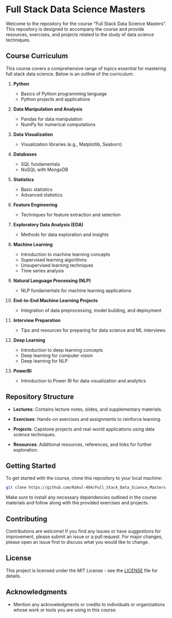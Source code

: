 # Full Stack Data Science Masters

Welcome to the repository for the course "Full Stack Data Science Masters". This repository is designed to accompany the course and provide resources, exercises, and projects related to the study of data science techniques.

## Course Curriculum

This course covers a comprehensive range of topics essential for mastering full stack data science. Below is an outline of the curriculum:

1. **Python**
   - Basics of Python programming language
   - Python projects and applications

2. **Data Manipulation and Analysis**
   - Pandas for data manipulation
   - NumPy for numerical computations

3. **Data Visualization**
   - Visualization libraries (e.g., Matplotlib, Seaborn)

4. **Databases**
   - SQL fundamentals
   - NoSQL with MongoDB

5. **Statistics**
   - Basic statistics
   - Advanced statistics

6. **Feature Engineering**
   - Techniques for feature extraction and selection

7. **Exploratory Data Analysis (EDA)**
   - Methods for data exploration and insights

8. **Machine Learning**
   - Introduction to machine learning concepts
   - Supervised learning algorithms
   - Unsupervised learning techniques
   - Time series analysis

9. **Natural Language Processing (NLP)**
   - NLP fundamentals for machine learning applications

10. **End-to-End Machine Learning Projects**
    - Integration of data preprocessing, model building, and deployment

11. **Interview Preparation**
    - Tips and resources for preparing for data science and ML interviews

12. **Deep Learning**
    - Introduction to deep learning concepts
    - Deep learning for computer vision
    - Deep learning for NLP

13. **PowerBI**
    - Introduction to Power BI for data visualization and analytics

## Repository Structure

- **Lectures**: Contains lecture notes, slides, and supplementary materials.
  
- **Exercises**: Hands-on exercises and assignments to reinforce learning.
  
- **Projects**: Capstone projects and real-world applications using data science techniques.
  
- **Resources**: Additional resources, references, and links for further exploration.

## Getting Started

To get started with the course, clone this repository to your local machine:

```bash
git clone https://github.com/Rahul-404/Full_Stack_Data_Science_Masters.git
```

Make sure to install any necessary dependencies outlined in the course materials and follow along with the provided exercises and projects.

## Contributing

Contributions are welcome! If you find any issues or have suggestions for improvement, please submit an issue or a pull request. For major changes, please open an issue first to discuss what you would like to change.

## License

This project is licensed under the MIT License - see the [LICENSE](LICENSE) file for details.

## Acknowledgments

- Mention any acknowledgments or credits to individuals or organizations whose work or tools you are using in this course.
